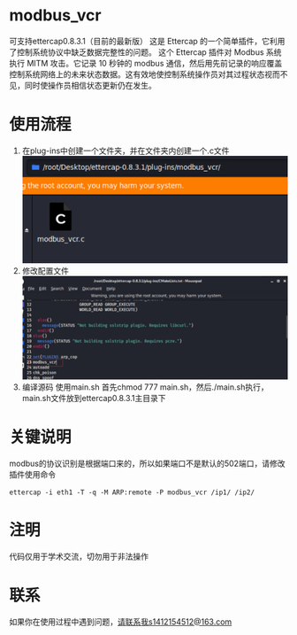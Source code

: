 # modbus_vcr
可支持ettercap0.8.3.1（目前的最新版）
这是 Ettercap 的一个简单插件，它利用了控制系统协议中缺乏数据完整性的问题。
这个 Ettercap 插件对 Modbus 系统执行 MITM 攻击。它记录 10 秒钟的 modbus 通信，然后用先前记录的响应覆盖控制系统网络上的未来状态数据。这有效地使控制系统操作员对其过程状态视而不见，同时使操作员相信状态更新仍在发生。
# 使用流程
1. 在plug-ins中创建一个文件夹，并在文件夹内创建一个.c文件
![image-20220710215142896](https://raw.githubusercontent.com/randomlifeme/clouding/master/img/image-20220710215142896.png)
2. 修改配置文件
![image-20220710215300709](https://raw.githubusercontent.com/randomlifeme/clouding/master/img/image-20220710215300709.png)
3. 编译源码
 使用main.sh
 首先chmod 777 main.sh，然后./main.sh执行，main.sh文件放到ettercap0.8.3.1主目录下
# 关键说明
modbus的协议识别是根据端口来的，所以如果端口不是默认的502端口，请修改
插件使用命令
```
ettercap -i eth1 -T -q -M ARP:remote -P modbus_vcr /ip1/ /ip2/
```
# 注明
代码仅用于学术交流，切勿用于非法操作
# 联系
如果你在使用过程中遇到问题，请联系我s1412154512@163.com
